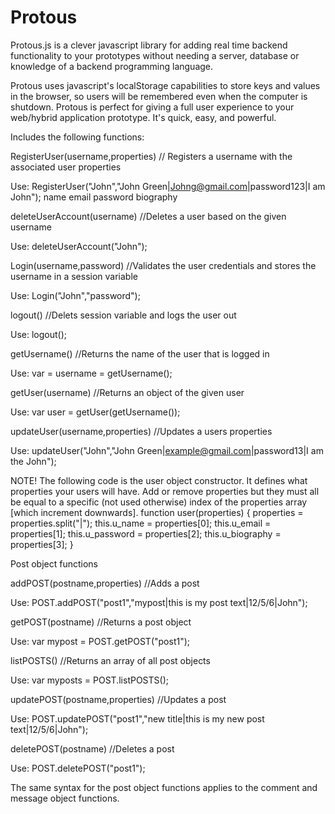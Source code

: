 # Protous
Protous.js is a clever javascript library for adding real time backend functionality to your prototypes without needing a server, database or knowledge of a backend programming language. 

Protous uses javascript's localStorage capabilities to store keys and values in the browser, so users will be remembered even when the computer is shutdown. Protous is perfect for giving a full user experience to your web/hybrid application prototype. It's quick, easy, and powerful.

Includes the following functions:

RegisterUser(username,properties) // Registers a username with the associated user properties

Use: RegisterUser("John","John Green|Johng@gmail.com|password123|I am John");
                          name       email           password    biography

deleteUserAccount(username) //Deletes a user based on the given username

Use: deleteUserAccount("John");

Login(username,password) //Validates the user credentials and stores the username in a session variable

Use: Login("John","password");

logout() //Delets session variable and logs the user out

Use: logout();

getUsername() //Returns the name of the user that is logged in

Use: var = username = getUsername();

getUser(username) //Returns an object of the given user

Use: var user = getUser(getUsername());

updateUser(username,properties) //Updates a users properties

Use: updateUser("John","John Green|example@gmail.com|password13|I am the John");

NOTE!
The following code is the user object constructor. It defines what properties your users will have. Add or remove properties but they must all be equal to a specific (not used otherwise) index of the properties array [which increment downwards].
function user(properties) {
	properties = properties.split("|");
	this.u_name = properties[0];
	this.u_email = properties[1];
	this.u_password = properties[2];
	this.u_biography = properties[3];
}

Post object functions

addPOST(postname,properties) //Adds a post

Use: POST.addPOST("post1","mypost|this is my post text|12/5/6|John");

getPOST(postname) //Returns a post object

Use: var mypost = POST.getPOST("post1");

listPOSTS() //Returns an array of all post objects

Use: var myposts = POST.listPOSTS();

updatePOST(postname,properties) //Updates a post

Use: POST.updatePOST("post1","new title|this is my new post text|12/5/6|John");

deletePOST(postname) //Deletes a post

Use: POST.deletePOST("post1");

The same syntax for the post object functions applies to the comment and message object functions.
